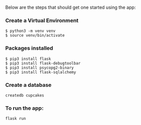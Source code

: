 Below are the steps that should get one started using the app:

### Create a Virtual Environment

```console
$ python3 -m venv venv
$ source venv/bin/activate
```

### Packages installed
```console
$ pip3 install flask  
$ pip3 install flask-debugtoolbar   
$ pip3 install psycopg2-binary    
$ pip3 install flask-sqlalchemy
```



### Create a database

```console
createdb cupcakes
```

### To run the app:

```console
flask run 
```